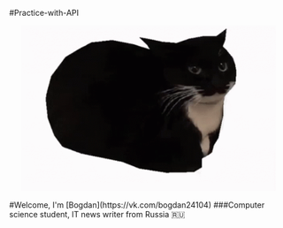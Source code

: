 #Practice-with-API
<p align="center">
  <img width="460" height="300" src="https://github.com/BogdanGryaznov/Practice-with-API/blob/main/maxwell-the-cat-maxwell.gif">
</p>
#Welcome, I'm [Bogdan](https://vk.com/bogdan24104)
###Computer science student, IT news writer from Russia 🇷🇺
